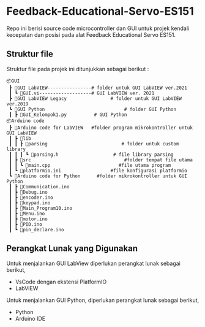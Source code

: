 # Feedback-Educational-Servo-ES151

Repo ini berisi source code microcontroller dan GUI untuk projek kendali kecepatan dan posisi pada alat Feedback Educational Servo ES151.

## Struktur file

Struktur file pada projek ini ditunjukkan sebagai berikut :

```
📦GUI  
 ┣ 📂GUI LabVIEW----------------# folder untuk GUI LabVIEW ver.2021
 ┃ ┗ 📜GUI.vi-------------------# GUI LabVIEW ver. 2021 
 ┣ 📂GUI LabVIEW Legacy			      # folder untuk GUI LabVIEW ver.2019
 ┗ 📂GUI Python  				           # folder GUI Python
 ┃ ┣ 📜GUI_Kelompok1.py 	      	# GUI Python
📦Arduino code  
 ┣ 📂Arduino code for LabVIEW   #folder program mikrokontroller untuk GUI LabVIEW
 ┃ ┣ 📂lib
 ┃ ┃ ┣ 📂parsing  				          # folder untuk custom library
 ┃ ┃ ┃ ┗ 📜parsing.h  			       # file library parsing
 ┃ ┣ 📂src  					               #folder tempat file utama
 ┃ ┃ ┗ 📜main.cpp  				         #file utama program
 ┃ ┗ 📜platformio.ini  			      #file konfigurasi platformio
 ┗ 📂Arduino code for Python  	 #folder mikrokontroller untuk GUI Python
 ┃ ┣ 📜Communication.ino  
 ┃ ┣ 📜Debug.ino  
 ┃ ┣ 📜encoder.ino  
 ┃ ┣ 📜keypad.ino  
 ┃ ┣ 📜Main_Program10.ino  
 ┃ ┣ 📜Menu.ino  
 ┃ ┣ 📜motor.ino  
 ┃ ┣ 📜PID.ino  
 ┃ ┗ 📜pin_declare.ino
 ```
 ## Perangkat Lunak yang Digunakan
 Untuk menjalankan GUI LabView diperlukan perangkat lunak sebagai berikut,
 - VsCode dengan ekstensi PlatformIO
 - LabVIEW
 
 Untuk menjalankan GUI Python, diperlukan perangkat lunak sebagai berikut, 
 - Python
 - Arduino IDE
